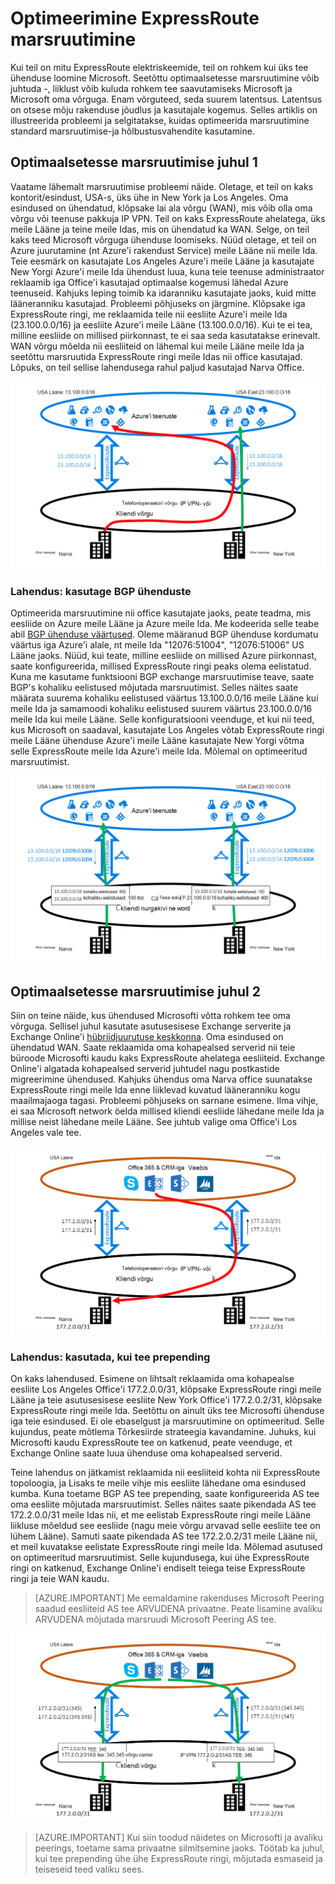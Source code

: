 <properties
   pageTitle="Optimeerimine ExpressRoute marsruutimine | Microsoft Azure'i"
   description="Sellelt lehelt leiate üksikasjad, kuidas optimeerida, kui kliendi on rohkem kui üks ExpressRoute topoloogia, mis on Microsofti ja kliendi corp võrgu vahel ühenduse marsruutimise kohta."
   documentationCenter="na"
   services="expressroute"
   authors="charwen"
   manager="carmonm"
   editor=""/>
<tags
   ms.service="expressroute"
   ms.devlang="na"
   ms.topic="get-started-article"
   ms.tgt_pltfrm="na"
   ms.workload="infrastructure-services"
   ms.date="10/10/2016"
   ms.author="charwen"/>

# <a name="optimize-expressroute-routing"></a>Optimeerimine ExpressRoute marsruutimine
Kui teil on mitu ExpressRoute elektriskeemide, teil on rohkem kui üks tee ühenduse loomine Microsoft. Seetõttu optimaalsetesse marsruutimine võib juhtuda -, liiklust võib kuluda rohkem tee saavutamiseks Microsoft ja Microsoft oma võrguga. Enam võrguteed, seda suurem latentsus. Latentsus on otsese mõju rakenduse jõudlus ja kasutajale kogemus. Selles artiklis on illustreerida probleemi ja selgitatakse, kuidas optimeerida marsruutimine standard marsruutimise-ja hõlbustusvahendite kasutamine.

## <a name="suboptimal-routing-case-1"></a>Optimaalsetesse marsruutimise juhul 1
Vaatame lähemalt marsruutimise probleemi näide. Oletage, et teil on kaks kontorit/esindust, USA-s, üks ühe in New York ja Los Angeles. Oma esindused on ühendatud, klõpsake lai ala võrgu (WAN), mis võib olla oma võrgu või teenuse pakkuja IP VPN. Teil on kaks ExpressRoute ahelatega, üks meile Lääne ja teine meile Idas, mis on ühendatud ka WAN. Selge, on teil kaks teed Microsoft võrguga ühenduse loomiseks. Nüüd oletage, et teil on Azure juurutamine (nt Azure'i rakendust Service) meile Lääne nii meile Ida. Teie eesmärk on kasutajate Los Angeles Azure'i meile Lääne ja kasutajate New Yorgi Azure'i meile Ida ühendust luua, kuna teie teenuse administraator reklaamib iga Office'i kasutajad optimaalse kogemusi lähedal Azure teenuseid. Kahjuks leping toimib ka idaranniku kasutajate jaoks, kuid mitte lääneranniku kasutajad. Probleemi põhjuseks on järgmine. Klõpsake iga ExpressRoute ringi, me reklaamida teile nii eesliite Azure'i meile Ida (23.100.0.0/16) ja eesliite Azure'i meile Lääne (13.100.0.0/16). Kui te ei tea, milline eesliide on millised piirkonnast, te ei saa seda kasutatakse erinevalt. WAN võrgu mõelda nii eesliiteid on lähemal kui meile Lääne meile Ida ja seetõttu marsruutida ExpressRoute ringi meile Idas nii office kasutajad. Lõpuks, on teil sellise lahendusega rahul paljud kasutajad Narva Office.

![](./media/expressroute-optimize-routing/expressroute-case1-problem.png)

### <a name="solution-use-bgp-communities"></a>Lahendus: kasutage BGP ühenduste
Optimeerida marsruutimine nii office kasutajate jaoks, peate teadma, mis eesliide on Azure meile Lääne ja Azure meile Ida. Me kodeerida selle teabe abil [BGP ühenduse väärtused](expressroute-routing.md). Oleme määranud BGP ühenduse kordumatu väärtus iga Azure'i alale, nt meile Ida "12076:51004", "12076:51006" US Lääne jaoks. Nüüd, kui teate, milline eesliide on millised Azure piirkonnast, saate konfigureerida, millised ExpressRoute ringi peaks olema eelistatud. Kuna me kasutame funktsiooni BGP exchange marsruutimise teave, saate BGP's kohaliku eelistused mõjutada marsruutimist. Selles näites saate määrata suurema kohaliku eelistused väärtus 13.100.0.0/16 meile Lääne kui meile Ida ja samamoodi kohaliku eelistused suurem väärtus 23.100.0.0/16 meile Ida kui meile Lääne. Selle konfiguratsiooni veenduge, et kui nii teed, kus Microsoft on saadaval, kasutajate Los Angeles võtab ExpressRoute ringi meile Lääne ühenduse Azure'i meile Lääne kasutajate New Yorgi võtma selle ExpressRoute meile Ida Azure'i meile Ida. Mõlemal on optimeeritud marsruutimist. 

![](./media/expressroute-optimize-routing/expressroute-case1-solution.png)

## <a name="suboptimal-routing-case-2"></a>Optimaalsetesse marsruutimise juhul 2
Siin on teine näide, kus ühendused Microsofti võtta rohkem tee oma võrguga. Sellisel juhul kasutate asutusesisese Exchange serverite ja Exchange Online'i [hübriidjuurutuse keskkonna](https://technet.microsoft.com/library/jj200581%28v=exchg.150%29.aspx). Oma esindused on ühendatud WAN. Saate reklaamida oma kohapealsed serverid nii teie büroode Microsofti kaudu kaks ExpressRoute ahelatega eesliiteid. Exchange Online'i algatada kohapealsed serverid juhtudel nagu postkastide migreerimine ühendused. Kahjuks ühendus oma Narva office suunatakse ExpressRoute ringi meile Ida enne liiklevad kuvatud lääneranniku kogu maailmajaoga tagasi. Probleemi põhjuseks on sarnane esimene. Ilma vihje, ei saa Microsoft network öelda millised kliendi eesliide lähedane meile Ida ja millise neist lähedane meile Lääne. See juhtub valige oma Office'i Los Angeles vale tee.

![](./media/expressroute-optimize-routing/expressroute-case2-problem.png)

### <a name="solution-use-as-path-prepending"></a>Lahendus: kasutada, kui tee prepending
On kaks lahendused. Esimene on lihtsalt reklaamida oma kohapealse eesliite Los Angeles Office'i 177.2.0.0/31, klõpsake ExpressRoute ringi meile Lääne ja teie asutusesisese eesliite New York Office'i 177.2.0.2/31, klõpsake ExpressRoute ringi meile Ida. Seetõttu on ainult üks tee Microsofti ühenduse iga teie esindused. Ei ole ebaselgust ja marsruutimine on optimeeritud. Selle kujundus, peate mõtlema Tõrkesiirde strateegia kavandamine. Juhuks, kui Microsofti kaudu ExpressRoute tee on katkenud, peate veenduge, et Exchange Online saate luua ühenduse oma kohapealsed serverid. 

Teine lahendus on jätkamist reklaamida nii eesliiteid kohta nii ExpressRoute topoloogia, ja Lisaks te meile vihje mis eesliite lähedane oma esindused kumba. Kuna toetame BGP AS tee prepending, saate konfigureerida AS tee oma eesliite mõjutada marsruutimist. Selles näites saate pikendada AS tee 172.2.0.0/31 meile Idas nii, et me eelistab ExpressRoute ringi meile Lääne liikluse mõeldud see eesliide (nagu meie võrgu arvavad selle eesliite tee on lühem Lääne). Samuti saate pikendada AS tee 172.2.0.2/31 meile Lääne nii, et meil kuvatakse eelistate ExpressRoute ringi meile Ida. Mõlemad asutused on optimeeritud marsruutimist. Selle kujundusega, kui ühe ExpressRoute ringi on katkenud, Exchange Online'i endiselt teiega teise ExpressRoute ringi ja teie WAN kaudu. 

>[AZURE.IMPORTANT] Me eemaldamine rakenduses Microsoft Peering saadud eesliiteid AS tee ARVUDENA privaatne. Peate lisamine avaliku ARVUDENA mõjutada marsruudi Microsoft Peering AS tee.

![](./media/expressroute-optimize-routing/expressroute-case2-solution.png)

>[AZURE.IMPORTANT] Kui siin toodud näidetes on Microsofti ja avaliku peerings, toetame sama privaatne silmitsemine jaoks. Töötab ka juhul, kui tee prepending ühe ühe ExpressRoute ringi, mõjutada esmaseid ja teiseseid teed valiku sees.
